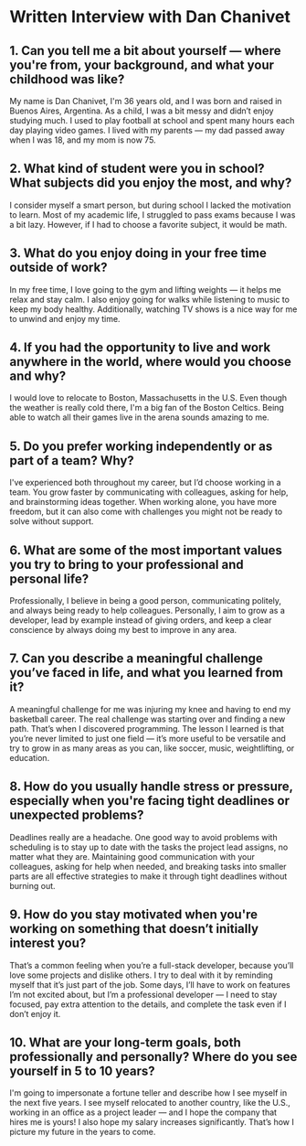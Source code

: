 # Written Interview with Dan Chanivet

## 1. Can you tell me a bit about yourself — where you're from, your background, and what your childhood was like?

My name is Dan Chanivet, I'm 36 years old, and I was born and raised in Buenos Aires, Argentina. As a child, I was a bit messy and didn’t enjoy studying much. I used to play football at school and spent many hours each day playing video games. I lived with my parents — my dad passed away when I was 18, and my mom is now 75.

## 2. What kind of student were you in school? What subjects did you enjoy the most, and why?

I consider myself a smart person, but during school I lacked the motivation to learn. Most of my academic life, I struggled to pass exams because I was a bit lazy. However, if I had to choose a favorite subject, it would be math.

## 3. What do you enjoy doing in your free time outside of work?

In my free time, I love going to the gym and lifting weights — it helps me relax and stay calm. I also enjoy going for walks while listening to music to keep my body healthy. Additionally, watching TV shows is a nice way for me to unwind and enjoy my time.

## 4. If you had the opportunity to live and work anywhere in the world, where would you choose and why?

I would love to relocate to Boston, Massachusetts in the U.S. Even though the weather is really cold there, I'm a big fan of the Boston Celtics. Being able to watch all their games live in the arena sounds amazing to me.

## 5. Do you prefer working independently or as part of a team? Why?

I've experienced both throughout my career, but I’d choose working in a team. You grow faster by communicating with colleagues, asking for help, and brainstorming ideas together. When working alone, you have more freedom, but it can also come with challenges you might not be ready to solve without support.

## 6. What are some of the most important values you try to bring to your professional and personal life?

Professionally, I believe in being a good person, communicating politely, and always being ready to help colleagues. Personally, I aim to grow as a developer, lead by example instead of giving orders, and keep a clear conscience by always doing my best to improve in any area.

## 7. Can you describe a meaningful challenge you’ve faced in life, and what you learned from it?

A meaningful challenge for me was injuring my knee and having to end my basketball career. The real challenge was starting over and finding a new path. That’s when I discovered programming. The lesson I learned is that you’re never limited to just one field — it’s more useful to be versatile and try to grow in as many areas as you can, like soccer, music, weightlifting, or education.

## 8. How do you usually handle stress or pressure, especially when you're facing tight deadlines or unexpected problems?

Deadlines really are a headache. One good way to avoid problems with scheduling is to stay up to date with the tasks the project lead assigns, no matter what they are. Maintaining good communication with your colleagues, asking for help when needed, and breaking tasks into smaller parts are all effective strategies to make it through tight deadlines without burning out.

## 9. How do you stay motivated when you're working on something that doesn’t initially interest you?

That’s a common feeling when you’re a full-stack developer, because you’ll love some projects and dislike others. I try to deal with it by reminding myself that it’s just part of the job. Some days, I’ll have to work on features I’m not excited about, but I’m a professional developer — I need to stay focused, pay extra attention to the details, and complete the task even if I don’t enjoy it.

## 10. What are your long-term goals, both professionally and personally? Where do you see yourself in 5 to 10 years?

I'm going to impersonate a fortune teller and describe how I see myself in the next five years. I see myself relocated to another country, like the U.S., working in an office as a project leader — and I hope the company that hires me is yours! I also hope my salary increases significantly. That’s how I picture my future in the years to come.


